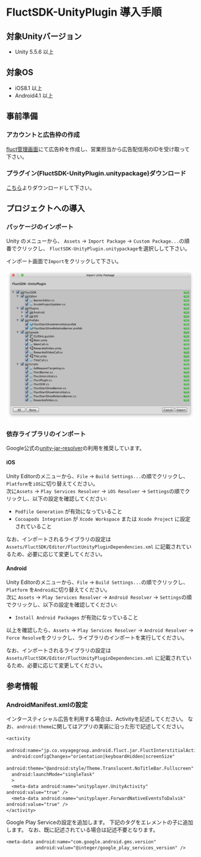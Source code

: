 # FluctSDK-UnityPlugin 導入手順

## 対象Unityバージョン

* Unity 5.5.6 以上

## 対象OS

* iOS8.1 以上
* Android4.1 以上

## 事前準備
### アカウントと広告枠の作成
[fluct管理画面](https://fluct.jp/login)にて広告枠を作成し、営業担当から広告配信用のIDを受け取って下さい。

### プラグイン(FluctSDK-UnityPlugin.unitypackage)ダウンロード
[こちら](https://github.com/voyagegroup/FluctSDK-Unity/releases/latest)よりダウンロードして下さい。

## プロジェクトへの導入

### パッケージのインポート
Unity のメニューから、 `Assets` -> `Import Package` -> `Custom Package...`の順番でクリックし、 `FluctSDK-UnityPlugin.unitypackage`を選択しして下さい。

インポート画面で`Import`をクリックして下さい。

![Import画面](img/import_unitypackage.png)

### 依存ライブラリのインポート

Google公式の[unity-jar-resolver](https://github.com/googlesamples/unity-jar-resolver)の利用を推奨しています。  

#### iOS

Unity Editorのメニューから、`File` -> `Build Settings...`の順でクリックし、`Platform`を`iOS`に切り替えてください。  
次に`Assets` -> `Play Services Resolver` -> `iOS Resolver` -> `Settings`の順でクリックし、以下の設定を確認してください:

- `Podfile Generation` が有効になっていること
- `Cocoapods Integration` が `Xcode Workspace` または `Xcode Project` に設定されていること

なお、インポートされるライブラリの設定は `Assets/FluctSDK/Editor/FluctUnityPluginDependencies.xml` に記載されているため、必要に応じて変更してください。

#### Android

Unity Editorのメニューから、`File` -> `Build Settings...`の順でクリックし、`Platform` を`Android`に切り替えてください。  
次に `Assets` -> `Play Services Resolver` -> `Android Resolver` -> `Settings`の順でクリックし、以下の設定を確認してください:

- `Install Android Packages` が有効になっていること

以上を確認したら、`Assets` -> `Play Services Resolver` -> `Android Resolver` -> `Force Resolve`をクリックし、ライブラリのインポートを実行してください。

なお、インポートされるライブラリの設定は `Assets/FluctSDK/Editor/FluctUnityPluginDependencies.xml` に記載されているため、必要に応じて変更してください。

## 参考情報

### AndroidManifest.xmlの設定

インタースティシャル広告を利用する場合は、Activityを記述してください。
なお、`android:theme`に関してはアプリの実装に沿った形で記述してください。

```
<activity
  android:name="jp.co.voyagegroup.android.fluct.jar.FluctInterstitialActivity"
  android:configChanges="orientation|keyboardHidden|screenSize"
  android:theme="@android:style/Theme.Translucent.NoTitleBar.Fullscreen"
  android:launchMode="singleTask"
  >
  <meta-data android:name="unityplayer.UnityActivity" android:value="true" />
  <meta-data android:name="unityplayer.ForwardNativeEventsToDalvik" android:value="true" />
</activity>
```

Google Play Serviceの設定を追加します。
下記のタグを<application>エレメントの子に追加します。
なお、既に記述されている場合は記述不要となります。

```
<meta-data android:name="com.google.android.gms.version"
           android:value="@integer/google_play_services_version" />
```
